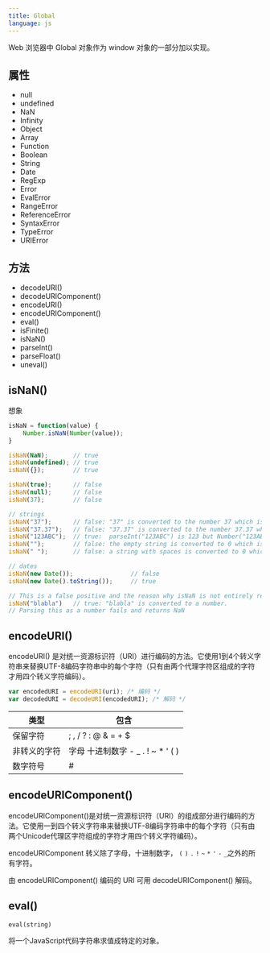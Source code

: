 ```yaml
---
title: Global
language: js
---
```


Web 浏览器中 Global 对象作为 window 对象的一部分加以实现。

## 属性

* null
* undefined
* NaN
* Infinity
* Object
* Array
* Function
* Boolean
* String
* Date
* RegExp
* Error
* EvalError
* RangeError
* ReferenceError
* SyntaxError
* TypeError
* URIError

## 方法

* decodeURI()
* decodeURIComponent()
* encodeURI()
* encodeURIComponent()
* eval()
* isFinite()
* isNaN()
* parseInt()
* parseFloat()
* uneval()

## isNaN()

想象

```javascript
isNaN = function(value) {
    Number.isNaN(Number(value));
}
```

```javascript
isNaN(NaN);       // true
isNaN(undefined); // true
isNaN({});        // true

isNaN(true);      // false
isNaN(null);      // false
isNaN(37);        // false

// strings
isNaN("37");      // false: "37" is converted to the number 37 which is not NaN
isNaN("37.37");   // false: "37.37" is converted to the number 37.37 which is not NaN
isNaN("123ABC");  // true:  parseInt("123ABC") is 123 but Number("123ABC") is NaN
isNaN("");        // false: the empty string is converted to 0 which is not NaN
isNaN(" ");       // false: a string with spaces is converted to 0 which is not NaN

// dates
isNaN(new Date());                // false
isNaN(new Date().toString());     // true

// This is a false positive and the reason why isNaN is not entirely reliable
isNaN("blabla")   // true: "blabla" is converted to a number.
// Parsing this as a number fails and returns NaN
```

## encodeURI()

encodeURI() 是对统一资源标识符（URI）进行编码的方法。它使用1到4个转义字符串来替换UTF-8编码字符串中的每个字符（只有由两个代理字符区组成的字符才用四个转义字符编码）。

```javascript
var encodedURI = encodeURI(uri); /* 编码 */
var decodedURI = decodeURI(encodedURI); /* 解码 */
```

| 类型         | 包含                        |
|--------------|-----------------------------|
| 保留字符     | ; , / ? : @ & = + $         |
| 非转义的字符 | 字母 十进制数字 - _ . ! ~ * ' ( ) |
| 数字符号     | #                           |

## encodeURIComponent()

encodeURIComponent()是对统一资源标识符（URI）的组成部分进行编码的方法。它使用一到四个转义字符串来替换UTF-8编码字符串中的每个字符（只有由两个Unicode代理区字符组成的字符才用四个转义字符编码）。

encodeURIComponent 转义除了字母，十进制数字， `(` `)` `.` `!` `~` `*` `'` `-` `_`之外的所有字符。

由 encodeURIComponent() 编码的 URI 可用 decodeURIComponent() 解码。

## eval()

`eval(string)`

将一个JavaScript代码字符串求值成特定的对象。
